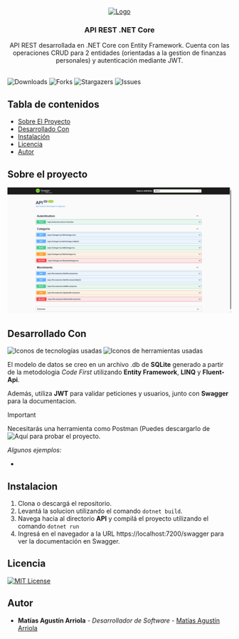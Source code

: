 <br/>
<p align="center">
  <a href="https://github.com/arriolamatias/NetCore-Rest-API">
    <img src="https://api.iconify.design/eos-icons:api.svg?color=%23ffd500" alt="Logo" width="80" height="80">
  </a>

  <h3 align="center">API REST .NET Core</h3>

  <p align="center">
    API REST desarrollada en .NET Core con Entity Framework. Cuenta con las operaciones CRUD para 2 entidades (orientadas a la gestion de finanzas personales) y autenticación mediante JWT.  
    <br/>
    <br/>
  </p>
</p>

![Downloads](https://img.shields.io/github/downloads/arriolamatias/NetCore-Rest-API/total) ![Forks](https://img.shields.io/github/forks/arriolamatias/NetCore-Rest-API?style=social) ![Stargazers](https://img.shields.io/github/stars/arriolamatias/NetCore-Rest-API?style=social) ![Issues](https://img.shields.io/github/issues/arriolamatias/NetCore-Rest-API) 

## Tabla de contenidos

* [Sobre El Proyecto](#sobre-el-proyecto)
* [Desarrollado Con](#desarrollado-con)
* [Instalación](#instalacion)
* [Licencia](#licencia)
* [Autor](#autor)

## Sobre el proyecto

![Screenshot Documentacion](assets/API-REST-Documentation.png)


## Desarrollado Con

![Iconos de tecnologías usadas](https://skillicons.dev/icons?i=cs,dotnet,sqlite)
![Iconos de herramientas usadas](https://skillicons.dev/icons?i=visualstudio,git,postman)

El modelo de datos se creo en un archivo .db de **SQLite** generado a partir de la metodologia _Code First_ utilizando **Entity Framework**, **LINQ** y **Fluent-Api**.

Además, utiliza **JWT** para validar peticiones y usuarios, junto con **Swagger** para la documentacion.

> [!IMPORTANT]
> Necesitarás una herramienta como Postman (Puedes descargarlo de ![Aquí](https://www.postman.com/downloads/) para probar el proyecto.

*Algunos ejemplos:*

* []()

## Instalacion

1. Clona o descargá el repositorio.
2. Levantá la solucion utilizando el comando `dotnet build`.
3. Navega hacia al directorio **API** y compilá el proyecto utilizando el comando `dotnet run`
4. Ingresá en el navegador a la URL https://localhost:7200/swagger para ver la documentación en Swagger.

## Licencia

[![MIT License](https://img.shields.io/badge/License-MIT-green.svg)](https://choosealicense.com/licenses/mit/)

## Autor

* **Matías Agustín Arriola** - *Desarrollador de Software* - [Matías Agustín Arriola](https://github.com/ArriolaMatias/)

